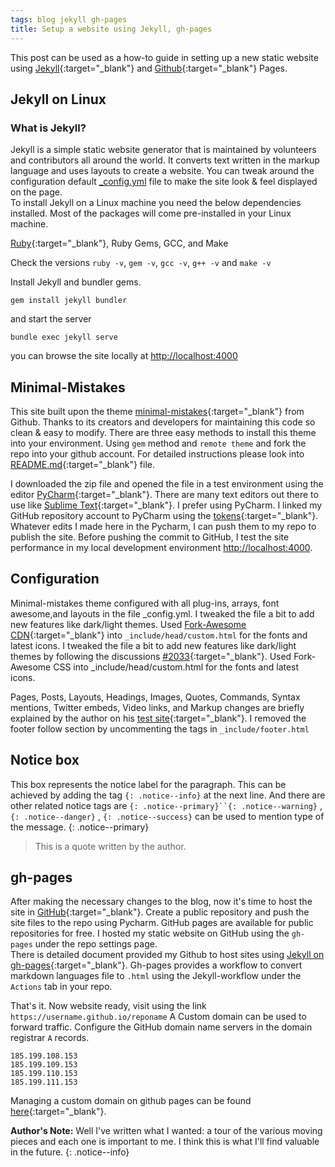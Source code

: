 ```yaml
---
tags: blog jekyll gh-pages
title: Setup a website using Jekyll, gh-pages
---
```

This post can be used as a how-to guide in setting up a new static website using [Jekyll](https://jekyllrb.com/){:target="_blank"} and [Github](https://github.com){:target="_blank"} Pages.
## Jekyll on Linux
### What is Jekyll?

Jekyll is a simple static website generator that is maintained by volunteers and contributors all around the world. It converts text written in the markup language and uses layouts to create a website.  You can tweak around the configuration default [_config.yml](https://jekyllrb.com/docs/configuration/) file to make the site look & feel displayed on the page.  
To install Jekyll on a Linux machine you need the below dependencies installed. Most of the packages will come pre-installed in your Linux machine. 

[Ruby](https://www.ruby-lang.org/en/downloads/){:target="_blank"}, Ruby Gems, GCC, and Make 

Check the versions `ruby -v`, `gem -v`, `gcc -v`, `g++ -v` and `make -v`

Install Jekyll and bundler gems. 
```
gem install jekyll bundler
``` 

and start the server 
```
bundle exec jekyll serve
``` 

you can browse the site locally at [http://localhost:4000](http://localhost:4000)

## Minimal-Mistakes

This site built upon the theme [minimal-mistakes](https://github.com/mmistakes/minimal-mistakes){:target="_blank"} from Github. Thanks to its creators and developers for maintaining this code so clean & easy to modify.
There are three easy methods to install this theme into your environment. Using `gem` method and `remote theme` and fork the repo into your github account.
For detailed instructions please look into [README.md](https://github.com/mmistakes/minimal-mistakes/blob/master/README.md){:target="_blank"} file. 

I downloaded the zip file and opened the file in a test environment using the editor [PyCharm](https://www.jetbrains.com/pycharm/){:target="_blank"}. There are many text editors out there to use like [Sublime Text](http://www.sublimetext.com/){:target="_blank"}.
I prefer using PyCharm. I linked my GitHub repository account to PyCharm using the [tokens](https://github.com/settings/tokens){:target="_blank"}. Whatever edits I made here in the Pycharm, I can push them to my repo to publish the site.
Before pushing the commit to GitHub, I test the site performance in my local development environment [http://localhost:4000](http://localhost:4000).

## Configuration
Minimal-mistakes theme configured with all plug-ins, arrays, font awesome,and layouts in the file _config.yml. I tweaked the file a bit to add new features like dark/light themes.
Used [Fork-Awesome CDN](https://forkaweso.me/Fork-Awesome/get-started/){:target="_blank"}  into `_include/head/custom.html` for the fonts and latest icons.
I tweaked the file a bit to add new features like dark/light themes by following the discussions [#2033](https://github.com/mmistakes/minimal-mistakes/discussions/2033){:target="_blank"}. Used Fork-Awesome CSS  into _include/head/custom.html for the fonts and latest icons. 

Pages, Posts, Layouts, Headings, Images, Quotes, Commands, Syntax mentions, Twitter embeds, Video links, and Markup changes are briefly explained by the author on his [test site](https://mmistakes.github.io/minimal-mistakes/year-archive/){:target="_blank"}. I removed the footer follow section by uncommenting the tags in `_include/footer.html` 

## Notice box
This box represents the notice label for the paragraph. This can be achieved by adding the tag `{: .notice--info}` at the next line.
And there are other related notice tags are `{: .notice--primary}``{: .notice--warning}` , `{: .notice--danger}` , `{: .notice--success}` can be used to mention type of the message.
{: .notice--primary}

>This is a quote written by the author. 

## gh-pages
After making the necessary changes to the blog, now it's time to host the site in [GitHub](https://github.com){:target="_blank"}. Create a public repository and push the site files to the repo using Pycharm. GitHub pages are available for public repositories for free. I hosted my static website on GitHub using the `gh-pages` under the repo settings page.  
There is detailed document provided my Github to host sites using [Jekyll on gh-pages](https://docs.github.com/en/pages/setting-up-a-github-pages-site-with-jekyll){:target="_blank"}.
Gh-pages provides a workflow to convert markdown languages file to `.html` using the Jekyll-workflow under the `Actions` tab in your repo.

That's it. Now website ready, visit using the link `https://username.github.io/reponame`
A Custom domain can be used to forward traffic. Configure the GitHub domain name servers in the domain registrar `A` records. 

```
185.199.108.153
185.199.109.153
185.199.110.153
185.199.111.153
```
Managing a custom domain on github pages can be found [here](https://docs.github.com/en/pages/configuring-a-custom-domain-for-your-github-pages-site/managing-a-custom-domain-for-your-github-pages-site#configuring-an-apex-domain){:target="_blank"}. 


**Author's Note:** Well I've written what I wanted: a tour of the various moving pieces and each one is important to me. I think this is what I'll find valuable in the future.
{: .notice--info}





